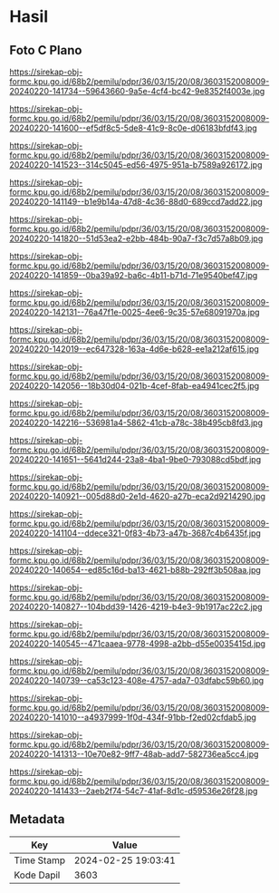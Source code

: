 # Hasil

## Foto C Plano

https://sirekap-obj-formc.kpu.go.id/68b2/pemilu/pdpr/36/03/15/20/08/3603152008009-20240220-141734--59643660-9a5e-4cf4-bc42-9e8352f4003e.jpg

https://sirekap-obj-formc.kpu.go.id/68b2/pemilu/pdpr/36/03/15/20/08/3603152008009-20240220-141600--ef5df8c5-5de8-41c9-8c0e-d06183bfdf43.jpg

https://sirekap-obj-formc.kpu.go.id/68b2/pemilu/pdpr/36/03/15/20/08/3603152008009-20240220-141523--314c5045-ed56-4975-951a-b7589a926172.jpg

https://sirekap-obj-formc.kpu.go.id/68b2/pemilu/pdpr/36/03/15/20/08/3603152008009-20240220-141149--b1e9b14a-47d8-4c36-88d0-689ccd7add22.jpg

https://sirekap-obj-formc.kpu.go.id/68b2/pemilu/pdpr/36/03/15/20/08/3603152008009-20240220-141820--51d53ea2-e2bb-484b-90a7-f3c7d57a8b09.jpg

https://sirekap-obj-formc.kpu.go.id/68b2/pemilu/pdpr/36/03/15/20/08/3603152008009-20240220-141859--0ba39a92-ba6c-4b11-b71d-71e9540bef47.jpg

https://sirekap-obj-formc.kpu.go.id/68b2/pemilu/pdpr/36/03/15/20/08/3603152008009-20240220-142131--76a47f1e-0025-4ee6-9c35-57e68091970a.jpg

https://sirekap-obj-formc.kpu.go.id/68b2/pemilu/pdpr/36/03/15/20/08/3603152008009-20240220-142019--ec647328-163a-4d6e-b628-ee1a212af615.jpg

https://sirekap-obj-formc.kpu.go.id/68b2/pemilu/pdpr/36/03/15/20/08/3603152008009-20240220-142056--18b30d04-021b-4cef-8fab-ea4941cec2f5.jpg

https://sirekap-obj-formc.kpu.go.id/68b2/pemilu/pdpr/36/03/15/20/08/3603152008009-20240220-142216--536981a4-5862-41cb-a78c-38b495cb8fd3.jpg

https://sirekap-obj-formc.kpu.go.id/68b2/pemilu/pdpr/36/03/15/20/08/3603152008009-20240220-141651--5641d244-23a8-4ba1-9be0-793088cd5bdf.jpg

https://sirekap-obj-formc.kpu.go.id/68b2/pemilu/pdpr/36/03/15/20/08/3603152008009-20240220-140921--005d88d0-2e1d-4620-a27b-eca2d9214290.jpg

https://sirekap-obj-formc.kpu.go.id/68b2/pemilu/pdpr/36/03/15/20/08/3603152008009-20240220-141104--ddece321-0f83-4b73-a47b-3687c4b6435f.jpg

https://sirekap-obj-formc.kpu.go.id/68b2/pemilu/pdpr/36/03/15/20/08/3603152008009-20240220-140654--ed85c16d-ba13-4621-b88b-292ff3b508aa.jpg

https://sirekap-obj-formc.kpu.go.id/68b2/pemilu/pdpr/36/03/15/20/08/3603152008009-20240220-140827--104bdd39-1426-4219-b4e3-9b1917ac22c2.jpg

https://sirekap-obj-formc.kpu.go.id/68b2/pemilu/pdpr/36/03/15/20/08/3603152008009-20240220-140545--471caaea-9778-4998-a2bb-d55e0035415d.jpg

https://sirekap-obj-formc.kpu.go.id/68b2/pemilu/pdpr/36/03/15/20/08/3603152008009-20240220-140739--ca53c123-408e-4757-ada7-03dfabc59b60.jpg

https://sirekap-obj-formc.kpu.go.id/68b2/pemilu/pdpr/36/03/15/20/08/3603152008009-20240220-141010--a4937999-1f0d-434f-91bb-f2ed02cfdab5.jpg

https://sirekap-obj-formc.kpu.go.id/68b2/pemilu/pdpr/36/03/15/20/08/3603152008009-20240220-141313--10e70e82-9ff7-48ab-add7-582736ea5cc4.jpg

https://sirekap-obj-formc.kpu.go.id/68b2/pemilu/pdpr/36/03/15/20/08/3603152008009-20240220-141433--2aeb2f74-54c7-41af-8d1c-d59536e26f28.jpg


## Metadata

| Key        | Value               |
| ---------- | ------------------- |
| Time Stamp | 2024-02-25 19:03:41 |
| Kode Dapil | 3603                |



